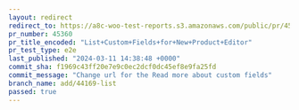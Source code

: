 ```yaml
---
layout: redirect
redirect_to: https://a8c-woo-test-reports.s3.amazonaws.com/public/pr/45360/e2e/index.html
pr_number: 45360
pr_title_encoded: "List+Custom+Fields+for+New+Product+Editor"
pr_test_type: e2e
last_published: "2024-03-11 14:38:48 +0000"
commit_sha: f1969c43ff20e7e9c0ec2dcf0dc45ef8e9fa25fd
commit_message: "Change url for the Read more about custom fields"
branch_name: add/44169-list
passed: true
---
```

